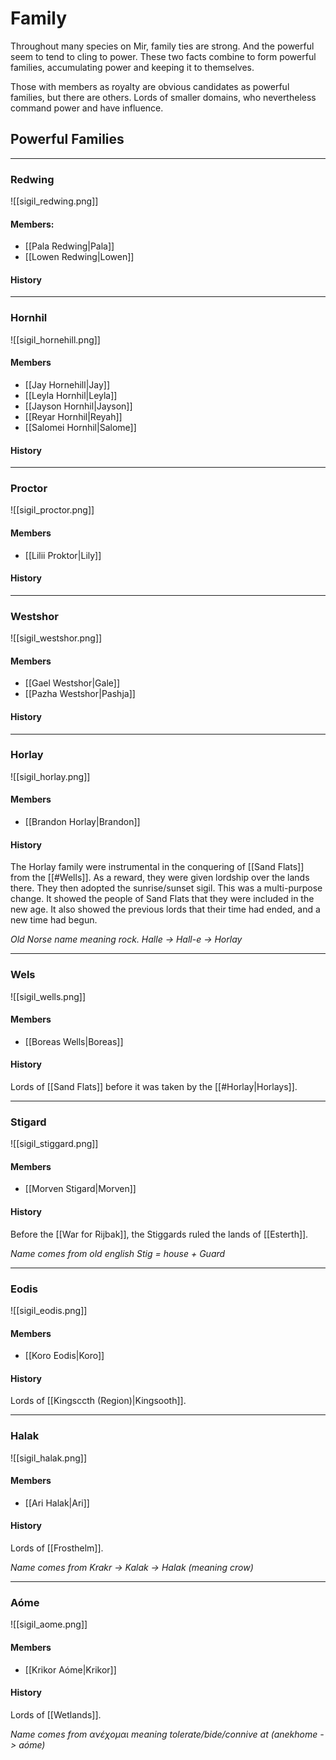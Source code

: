 # Family
Throughout many species on Mir, family ties are strong. And the powerful seem to tend to cling to power. These two facts combine to form powerful families, accumulating power and keeping it to themselves.
        
Those with members as royalty are obvious candidates as powerful families, but there are others. Lords of smaller domains, who nevertheless command power and have influence.

## Powerful Families

******
### Redwing
![[sigil_redwing.png]]
#### Members:
  - [[Pala Redwing|Pala]]
  - [[Lowen Redwing|Lowen]]

#### History

******
### Hornhil
![[sigil_hornehill.png]]
#### Members
  - [[Jay Hornehill|Jay]]
  - [[Leyla Hornhil|Leyla]]
  - [[Jayson Hornhil|Jayson]]
  - [[Reyar Hornhil|Reyah]]
  - [[Salomei Hornhil|Salome]]

#### History

******
### Proctor
![[sigil_proctor.png]]
#### Members
  - [[Lilii Proktor|Lily]]

#### History

******
### Westshor
![[sigil_westshor.png]]
#### Members
  - [[Gael Westshor|Gale]]
  - [[Pazha Westshor|Pashja]]

#### History

******
### Horlay
![[sigil_horlay.png]]
#### Members
  - [[Brandon Horlay|Brandon]]

#### History
The Horlay family were instrumental in the conquering of [[Sand Flats]] from the [[#Wells]]. As a reward, they were given lordship over the lands there. They then adopted the sunrise/sunset sigil. This was a multi-purpose change. It showed the people of Sand Flats that they were included in the new age. It also showed the previous lords that their time had ended, and a new time had begun. 

*Old Norse name meaning rock. Halle -> Hall-e -> Horlay*

******
### Wels
![[sigil_wells.png]]
#### Members
  - [[Boreas Wells|Boreas]]

#### History
Lords of [[Sand Flats]] before it was taken by the [[#Horlay|Horlays]].

******
### Stigard
![[sigil_stiggard.png]]
#### Members
  - [[Morven Stigard|Morven]]

#### History
Before the [[War for Rijbak]], the Stiggards ruled the lands of [[Esterth]].

*Name comes from old english Stig = house + Guard*

******
### Eodis
![[sigil_eodis.png]]
#### Members
  - [[Koro Eodis|Koro]]

#### History
Lords of [[Kingsccth (Region)|Kingsooth]].

******
### Halak
![[sigil_halak.png]]
#### Members
  - [[Ari Halak|Ari]]

#### History
Lords of [[Frosthelm]].

*Name comes from Krakr -> Kalak -> Halak (meaning crow)*

******
### Aóme
![[sigil_aome.png]]
#### Members
  - [[Krikor Aóme|Krikor]]

#### History
Lords of [[Wetlands]].

*Name comes from ανέχομαι meaning tolerate/bide/connive at (anekhome -> aóme)*